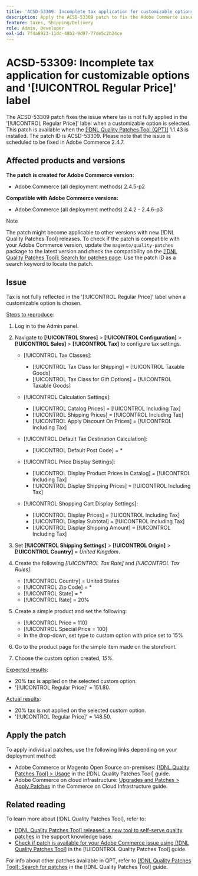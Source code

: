 ```yaml
---
title: 'ACSD-53309: Incomplete tax application for customizable options and [!UICONTROL Regular Price] label'
description: Apply the ACSD-53309 patch to fix the Adobe Commerce issue where tax is not fully applied in the '[!UICONTROL Regular Price]' label when a customizable option is selected.
feature: Taxes, Shipping/Delivery
role: Admin, Developer
exl-id: 7f4a8923-11dd-48b2-9d97-77de5c2b24ce
---
```

# ACSD-53309: Incomplete tax application for customizable options and '[!UICONTROL Regular Price]' label

The ACSD-53309 patch fixes the issue where tax is not fully applied in the '[!UICONTROL Regular Price]' label when a customizable option is selected. This patch is available when the [[!DNL Quality Patches Tool (QPT)]](https://experienceleague.adobe.com/en/docs/commerce-operations/tools/quality-patches-tool/quality-patches-tool-to-self-serve-quality-patches) 1.1.43 is installed. The patch ID is ACSD-53309. Please note that the issue is scheduled to be fixed in Adobe Commerce 2.4.7.

## Affected products and versions

**The patch is created for Adobe Commerce version:**

* Adobe Commerce (all deployment methods) 2.4.5-p2

**Compatible with Adobe Commerce versions:**

* Adobe Commerce (all deployment methods) 2.4.2 - 2.4.6-p3

>[!NOTE]
>
>The patch might become applicable to other versions with new [!DNL Quality Patches Tool] releases. To check if the patch is compatible with your Adobe Commerce version, update the `magento/quality-patches` package to the latest version and check the compatibility on the [[!DNL Quality Patches Tool]: Search for patches page](https://experienceleague.adobe.com/tools/commerce-quality-patches/index.html). Use the patch ID as a search keyword to locate the patch.

## Issue

Tax is not fully reflected in the '[!UICONTROL Regular Price]' label when a customizable option is chosen.

<u>Steps to reproduce</u>:

1. Log in to the Admin panel.
1. Navigate to **[!UICONTROL Stores]** > **[!UICONTROL Configuration]** > **[!UICONTROL Sales]** > **[!UICONTROL Tax]** to configure tax settings.

    * [!UICONTROL Tax Classes]:

        * [!UICONTROL Tax Class for Shipping] = [!UICONTROL Taxable Goods]
        * [!UICONTROL Tax Class for Gift Options] = [!UICONTROL Taxable Goods]

    * [!UICONTROL Calculation Settings]:

        * [!UICONTROL Catalog Prices] = [!UICONTROL Including Tax]
        * [!UICONTROL Shipping Prices] = [!UICONTROL Including Tax]
        * [!UICONTROL Apply Discount On Prices] = [!UICONTROL Including Tax]

    * [!UICONTROL Default Tax Destination Calculation]:

        * [!UICONTROL Default Post Code] = *
    
    * [!UICONTROL Price Display Settings]:

        * [!UICONTROL Display Product Prices In Catalog] = [!UICONTROL Including Tax]
        * [!UICONTROL Display Shipping Prices] = [!UICONTROL Including Tax]
    
    * [!UICONTROL Shopping Cart Display Settings]:

        * [!UICONTROL Display Prices] = [!UICONTROL Including Tax]
        * [!UICONTROL Display Subtotal] = [!UICONTROL Including Tax]
        * [!UICONTROL Display Shipping Amount] = [!UICONTROL Including Tax]

1. Set **[!UICONTROL Shipping Settings]** > **[!UICONTROL Origin]** > **[!UICONTROL Country]** = *United Kingdom*.

1. Create the following *[!UICONTROL Tax Rate]* and *[!UICONTROL Tax Rules]*:

    * [!UICONTROL Country] = United States
    * [!UICONTROL Zip Code] = *
    * [!UICONTROL State] = *
    * [!UICONTROL Rate] = 20%
1. Create a simple product and set the following:
    * [!UICONTROL Price = 110]
    * [!UICONTROL Special Price = 100]
    * In the drop-down, set type to custom option with price set to 15%
1. Go to the product page for the simple item made on the storefront.
1. Choose the custom option created, *15%*.

<u>Expected results</u>:

* 20% tax is applied on the selected custom option.
* '[!UICONTROL Regular Price]' = 151.80.
    
<u>Actual results</u>:

* 20% tax is not applied on the selected custom option.
* '[!UICONTROL Regular Price]' = 148.50.

## Apply the patch

To apply individual patches, use the following links depending on your deployment method:

* Adobe Commerce or Magento Open Source on-premises: [[!DNL Quality Patches Tool] > Usage](/help/tools/quality-patches-tool/usage.md) in the [!DNL Quality Patches Tool] guide.
* Adobe Commerce on cloud infrastructure: [Upgrades and Patches > Apply Patches](https://experienceleague.adobe.com/docs/commerce-cloud-service/user-guide/develop/upgrade/apply-patches.html) in the Commerce on Cloud Infrastructure guide.

## Related reading

To learn more about [!DNL Quality Patches Tool], refer to:

* [[!DNL Quality Patches Tool] released: a new tool to self-serve quality patches](https://experienceleague.adobe.com/en/docs/commerce-operations/tools/quality-patches-tool/quality-patches-tool-to-self-serve-quality-patches) in the support knowledge base.
* [Check if patch is available for your Adobe Commerce issue using [!DNL Quality Patches Tool]](/help/tools/quality-patches-tool/patches-available-in-qpt/check-patch-for-magento-issue-with-magento-quality-patches.md) in the [!UICONTROL Quality Patches Tool] guide.


For info about other patches available in QPT, refer to [[!DNL Quality Patches Tool]: Search for patches](https://experienceleague.adobe.com/tools/commerce-quality-patches/index.html) in the [!DNL Quality Patches Tool] guide.
